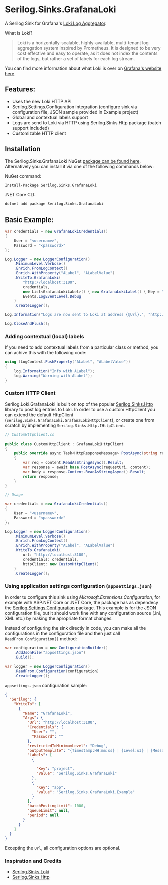 # Serilog.Sinks.GrafanaLoki
A Serilog Sink for Grafana's [Loki Log Aggregator](https://grafana.com/loki).

What is Loki?

> Loki is a horizontally-scalable, highly-available, multi-tenant log aggregation system inspired by Prometheus. It is designed to be very cost effective and easy to operate, as it does not index the contents of the logs, but rather a set of labels for each log stream.

You can find more information about what Loki is over on [Grafana's website here](https://grafana.com/loki).


## Features:

- Uses the new Loki HTTP API
- Serilog.Settings.Configuration integration (configure sink via configuration file, JSON sample provided in Example project)
- Global and contextual labels support 
- Logs are send to Loki via HTTP using Serilog.Sinks.Http package (batch support included)
- Customizable HTTP client


## Installation

The Serilog.Sinks.GrafanaLoki NuGet [package can be found here](https://www.nuget.org/packages/Serilog.Sinks.GrafanaLoki/). Alternatively you can install it via one of the following commands below:

NuGet command:
```bash
Install-Package Serilog.Sinks.GrafanaLoki
```
.NET Core CLI:
```bash
dotnet add package Serilog.Sinks.GrafanaLoki
```


## Basic Example:

```csharp
var credentials = new GrafanaLokiCredentials()
{
    User = "<username>",
    Password = "<password>"
};

Log.Logger = new LoggerConfiguration()
    .MinimumLevel.Verbose()
    .Enrich.FromLogContext()
    .Enrich.WithProperty("ALabel", "ALabelValue")
    .WriteTo.GrafanaLoki(
        "http://localhost:3100",
        credentials,
        new List<GrafanaLokiLabel>() { new GrafanaLokiLabel() { Key = "app", Value = "Serilog.Sinks.GrafanaLoki.Example" } }, // Global labels
        Events.LogEventLevel.Debug
    )
    .CreateLogger();

Log.Information("Logs are now sent to Loki at address {@Url}.", "http://localhost:3100");

Log.CloseAndFlush();
```


### Adding contextual (local) labels

If you need to add contextual labels from a particular class or method, you can achive this with the following code:

```csharp
using (LogContext.PushProperty("ALabel", "ALabelValue"))
{
    log.Information("Info with ALabel");
    log.Warning("Warning with ALabel");
}
```


### Custom HTTP Client

Serilog.Loki.GrafanaLoki is built on top of the popular [Serilog.Sinks.Http](https://github.com/FantasticFiasco/serilog-sinks-http) library to post log entries to Loki.
In order to use a custom HttpClient you can extend the default HttpClient (`Serilog.Sinks.GrafanaLoki.GrafanaLokiHttpClient`), or create one from scratch by implementing `Serilog.Sinks.Http.IHttpClient`.

```csharp
// CustomHttpClient.cs

public class CustomHttpClient : GrafanaLokiHttpClient
{
    public override async Task<HttpResponseMessage> PostAsync(string requestUri, HttpContent content)
    {
        var req = content.ReadAsStringAsync().Result;
        var response = await base.PostAsync(requestUri, content);
        var body = response.Content.ReadAsStringAsync().Result;
        return response;
    }
}
```
```csharp
// Usage

var credentials = new GrafanaLokiCredentials()
{
    User = "<username>",
    Password = "<password>"
};

Log.Logger = new LoggerConfiguration()
    .MinimumLevel.Verbose()
    .Enrich.FromLogContext()
    .Enrich.WithProperty("ALabel", "ALabelValue")
    .WriteTo.GrafanaLoki(
        url: "http://localhost:3100",
        credentials: credentials,
        httpClient: new CustomHttpClient()
    )
    .CreateLogger();
```


### Using application settings configuration (`appsettings.json`)

In order tu configure this sink using _Microsoft.Extensions.Configuration_, for example with ASP.NET Core or .NET Core, the package has as dependecy the [Serilog.Settings.Configuration](https://github.com/serilog/serilog-settings-configuration) package.
This example is for the JSON configuration file, but it should work fine with any configuration source (.ini, XML etc.) by making the apropriate format changes.

Instead of configuring the sink directly in code, you can make all the configurations in the configuration file and then just call `ReadFrom.Configuration()` method:

```csharp
var configuration = new ConfigurationBuilder()
    .AddJsonFile("appsettings.json")
    .Build();

var logger = new LoggerConfiguration()
    .ReadFrom.Configuration(configuration)
    .CreateLogger();
```

`appsettings.json` configuration sample:
```json
{
  "Serilog": {
    "WriteTo": [
      {
        "Name": "GrafanaLoki",
        "Args": {
          "Url": "http://localhost:3100",
          "Credentials": {
            "User": "",
            "Password": ""
          },
          "restrictedToMinimumLevel": "Debug",
          "outputTemplate": "{Timestamp:HH:mm:ss} | {Level:u3} | {Message:lj} | {Exception:1}",
          "Labels": [
            {

              "Key": "project",
              "Value": "Serilog.Sinks.GrafanaLoki"
            },
            {
              "Key": "app",
              "value": "Serilog.Sinks.GrafanaLoki.Example"
            }
          ],
          "batchPostingLimit": 1000,
          "queueLimit": null,
          "period": null
        }
      }
    ]
  }
}
```
Excepting the ``Url``, all configuration options are optional.


### Inspiration and Credits
- [Serilog.Sinks.Loki](https://github.com/JosephWoodward/Serilog-Sinks-Loki)
- [Serilog.Sinks.Http](https://github.com/FantasticFiasco/serilog-sinks-http)
